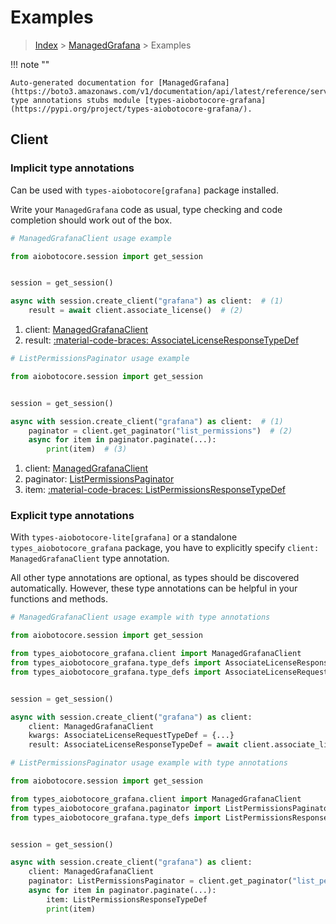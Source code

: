 # Examples

> [Index](../README.md) > [ManagedGrafana](./README.md) > Examples

!!! note ""

    Auto-generated documentation for [ManagedGrafana](https://boto3.amazonaws.com/v1/documentation/api/latest/reference/services/grafana.html#managedgrafana)
    type annotations stubs module [types-aiobotocore-grafana](https://pypi.org/project/types-aiobotocore-grafana/).

## Client

### Implicit type annotations

Can be used with `types-aiobotocore[grafana]` package installed.

Write your `ManagedGrafana` code as usual,
type checking and code completion should work out of the box.



```python
# ManagedGrafanaClient usage example

from aiobotocore.session import get_session


session = get_session()

async with session.create_client("grafana") as client:  # (1)
    result = await client.associate_license()  # (2)
```

1. client: [ManagedGrafanaClient](./client.md)
2. result: [:material-code-braces: AssociateLicenseResponseTypeDef](./type_defs.md#associatelicenseresponsetypedef) 



```python
# ListPermissionsPaginator usage example

from aiobotocore.session import get_session


session = get_session()

async with session.create_client("grafana") as client:  # (1)
    paginator = client.get_paginator("list_permissions")  # (2)
    async for item in paginator.paginate(...):
        print(item)  # (3)
```

1. client: [ManagedGrafanaClient](./client.md)
2. paginator: [ListPermissionsPaginator](./paginators.md#listpermissionspaginator)
3. item: [:material-code-braces: ListPermissionsResponseTypeDef](./type_defs.md#listpermissionsresponsetypedef) 




### Explicit type annotations

With `types-aiobotocore-lite[grafana]`
or a standalone `types_aiobotocore_grafana` package, you have to explicitly specify
`client: ManagedGrafanaClient` type annotation.

All other type annotations are optional, as types should be discovered automatically.
However, these type annotations can be helpful in your functions and methods.


```python
# ManagedGrafanaClient usage example with type annotations

from aiobotocore.session import get_session

from types_aiobotocore_grafana.client import ManagedGrafanaClient
from types_aiobotocore_grafana.type_defs import AssociateLicenseResponseTypeDef
from types_aiobotocore_grafana.type_defs import AssociateLicenseRequestTypeDef


session = get_session()

async with session.create_client("grafana") as client:
    client: ManagedGrafanaClient
    kwargs: AssociateLicenseRequestTypeDef = {...}
    result: AssociateLicenseResponseTypeDef = await client.associate_license(**kwargs)
```



```python
# ListPermissionsPaginator usage example with type annotations

from aiobotocore.session import get_session

from types_aiobotocore_grafana.client import ManagedGrafanaClient
from types_aiobotocore_grafana.paginator import ListPermissionsPaginator
from types_aiobotocore_grafana.type_defs import ListPermissionsResponseTypeDef


session = get_session()

async with session.create_client("grafana") as client:
    client: ManagedGrafanaClient
    paginator: ListPermissionsPaginator = client.get_paginator("list_permissions")
    async for item in paginator.paginate(...):
        item: ListPermissionsResponseTypeDef
        print(item)
```


